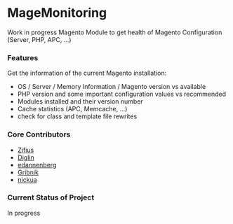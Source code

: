 MageMonitoring
==============

Work in progress Magento Module to get health of Magento Configuration (Server, PHP, APC, ...)

### Features

Get the information of the current Magento installation:

- OS / Server / Memory Information / Magento version vs available
- PHP version and some important configuration values vs recommended
- Modules installed and their version number
- Cache statistics (APC, Memcache, ...)
- check for class and template file rewrites


### Core Contributors

- [Zifius](https://github.com/Zifius)
- [Diglin](https://github.com/diglin)
- [edannenberg](https://github.com/edannenberg)
- [Gribnik](https://github.com/Gribnik)
- [nickua](https://github.com/nickua)

### Current Status of Project

In progress
